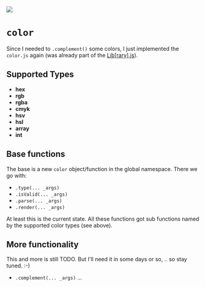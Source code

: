 <img src="https://kekse.biz/github.php?draw&text=`color`&override=github:v4" />

# `color`
Since I needed to `.complement()` some colors, I just implemented the `color.js` again (was
already part of the [Lib\[rary\].js](https://libjs.de/)).

## Supported Types
* **hex**
* **rgb**
* **rgba**
* **cmyk**
* **hsv**
* **hsl**
* **array**
* **int**

## Base functions
The base is a new `color` object/function in the global namespace. There we go with:

* `.type(... _args)`
* `.isValid(... _args)`
* `.parse(... _args)`
* `.render(... _args)`

At least this is the current state. All these functions got sub functions named by the
supported color types (see above).

## More functionality
This and more is still TODO. But I'll need it in some days or so, .. so stay tuned. :-)

* `.complement(... _args)`
...

